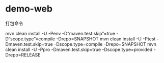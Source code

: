 # demo-web

打包命令

mvn clean install -U -Penv  -D“maven.test.skip”=true -D“scope.type”=compile -Drepo=SNAPSHOT
mvn clean install -U -Ptest -Dmaven.test.skip=true -Dscope.type=compile -Drepo=SNAPSHOT
mvn clean install -U -Ppro  -Dmaven.test.skip=true -Dscope.type=provided -Drepo=RELEASE
